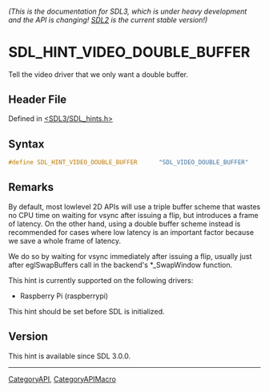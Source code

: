 ###### (This is the documentation for SDL3, which is under heavy development and the API is changing! [SDL2](https://wiki.libsdl.org/SDL2/) is the current stable version!)
# SDL_HINT_VIDEO_DOUBLE_BUFFER

Tell the video driver that we only want a double buffer.

## Header File

Defined in [<SDL3/SDL_hints.h>](https://github.com/libsdl-org/SDL/blob/main/include/SDL3/SDL_hints.h)

## Syntax

```c
#define SDL_HINT_VIDEO_DOUBLE_BUFFER      "SDL_VIDEO_DOUBLE_BUFFER"
```

## Remarks

By default, most lowlevel 2D APIs will use a triple buffer scheme that
wastes no CPU time on waiting for vsync after issuing a flip, but
introduces a frame of latency. On the other hand, using a double buffer
scheme instead is recommended for cases where low latency is an important
factor because we save a whole frame of latency.

We do so by waiting for vsync immediately after issuing a flip, usually
just after eglSwapBuffers call in the backend's *_SwapWindow function.

This hint is currently supported on the following drivers:

- Raspberry Pi (raspberrypi)

This hint should be set before SDL is initialized.

## Version

This hint is available since SDL 3.0.0.

----
[CategoryAPI](CategoryAPI), [CategoryAPIMacro](CategoryAPIMacro)

